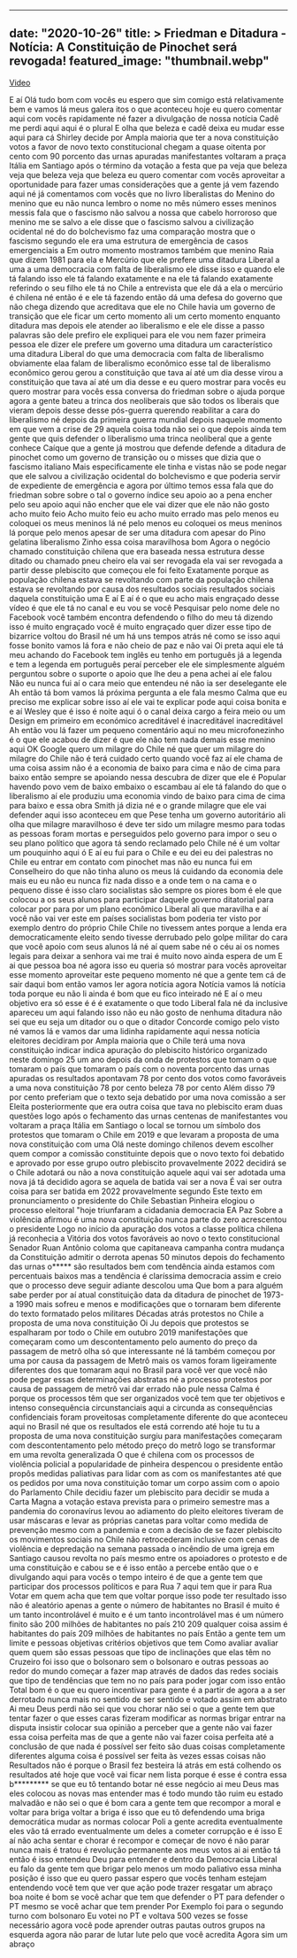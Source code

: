 
---
date: "2020-10-26"
title: > 
    Friedman e Ditadura - Notícia: A Constituição de Pinochet será revogada!
featured_image: "thumbnail.webp"
---

[Video](https://www.youtube.com/watch?v=FqqwveDBT9Q)

E aí
Olá tudo bom com vocês eu espero que sim
comigo está relativamente bem
e vamos lá meus galera itos o que
aconteceu hoje eu quero comentar aqui
com vocês rapidamente né fazer a
divulgação de nossa notícia Cadê me
perdi aqui aqui é o plural
E olha que beleza
e cadê deixa eu mudar esse aqui para cá
Shirley decide por Ampla maioria que ter
a nova constituição votos a favor de
novo texto constitucional chegam a quase
oitenta por cento com 90 porcento das
urnas apuradas manifestantes voltaram a
praça Itália em Santiago após o término
da votação a festa que pa veja que
beleza veja que beleza veja que beleza
eu quero comentar com vocês aproveitar a
oportunidade para fazer umas
considerações que a gente já vem fazendo
aqui né já comentamos com vocês que no
livro liberalistas do Menino do menino
que eu não nunca lembro o nome no mês
número esses meninos messis fala que o
fascismo não salvou a nossa que cabelo
horroroso que menino me se salvo a ele
disse que o fascismo salvou a
civilização ocidental né do do
bolchevismo faz uma comparação mostra
que o fascismo segundo ele era uma
estrutura de emergência de casos
emergenciais a Em outro momento
mostramos também que menino Raia que
dizem 1981 para ela e Mercúrio que ele
prefere uma ditadura Liberal a uma a uma
democracia com falta de liberalismo ele
disse isso e quando ele tá falando isso
ele tá falando exatamente
e na ele tá falando exatamente referindo
o seu filho ele tá no Chile a entrevista
que ele dá a ela o mercúrio é chilena né
então é e ele tá fazendo então dá uma
defesa do governo que não chega dizendo
que acreditava que ele no Chile havia um
governo de transição que ele ficar um
certo momento ali um certo momento
enquanto ditadura mas depois ele atender
ao liberalismo e ele ele disse a passo
palavras são dele prefiro ele expliquei
para ele vou nem fazer primeira pessoa
ele dizer ele prefere um governo uma
ditadura um característico uma ditadura
Liberal do que uma democracia com falta
de liberalismo obviamente elaa falam de
liberalismo econômico esse tal de
liberalismo econômico gerou gerou a
constituição que tava aí até um dia
desse virou a constituição que tava aí
até um dia desse e eu quero mostrar para
vocês
eu quero mostrar para vocês essa
conversa do friedman sobre o ajuda
porque agora a gente bateu a trinca dos
neoliberais que são todos os liberais
que vieram depois desse desse pós-guerra
querendo reabilitar a cara do
liberalismo né depois da primeira guerra
mundial depois naquele momento em que
vem a crise de 29 aquela coisa toda não
sei o que depois ainda tem gente que
quis defender o liberalismo uma trinca
neoliberal que a gente conhece Caíque
que a gente já mostrou que defende
defende a ditadura de pinochet como um
governo de transição ou o misses que
dizia que o fascismo italiano Mais
especificamente ele tinha e vistas não
se pode negar que ele salvou a
civilização ocidental do bolchevismo e
que poderia servir de expediente de
emergência e agora por último temos essa
fala que do friedman sobre sobre o tal
o governo índice seu apoio ao a pena
encher pelo seu apoio aqui não encher
que ele vai dizer que ele não não gosto
acho muito feio Acho muito feio eu acho
muito errado mas pelo menos eu coloquei
os meus meninos lá né pelo menos eu
coloquei os meus meninos lá porque pelo
menos apesar de ser uma ditadura com
apesar do Pino gelatina liberalismo
Zinho essa coisa maravilhosa bom Agora o
negócio chamado constituição chilena que
era baseada nessa estrutura desse ditado
ou chamado pneu cheiro ela vai ser
revogada ela vai ser revogada a partir
desse plebiscito que começou ele foi
feito Exatamente porque as população
chilena estava se revoltando com parte
da população chilena estava se
revoltando por causa dos resultados
sociais resultados sociais daquela
constituição uma
E aí
E aí
é o que eu acho mais engraçado desse
vídeo é que ele tá no canal e eu vou se
você Pesquisar pelo nome dele no
Facebook você também encontra defendendo
o filho do meu tá dizendo isso é muito
engraçado você é muito engraçado quer
dizer esse tipo de bizarrice voltou do
Brasil né um há uns tempos atrás né como
se isso aqui fosse bonito vamos lá fora
e não cheio de paz e não vai
Oi preta aqui ele tá meu achando do
Facebook tem inglês eu tenho em
português já a legenda
e tem a legenda em português peraí
perceber ele ele simplesmente alguém
perguntou sobre o suporte o apoio que
lhe deu a pena achei aí ele falou Não eu
nunca fui aí o cara meio que entendeu né
não ia ser deselegante ele Ah então tá
bom vamos lá próxima pergunta a ele fala
mesmo Calma que eu preciso me explicar
sobre isso aí ele vai te explicar pode
aqui coisa bonita e
e aí Wesley que é isso é noite aqui ó
o canal deixa cargo
a feira meio ou um Design em primeiro em
económico acreditável
é inacreditável inacreditável
Ah então vou lá fazer um pequeno
comentário aqui no meu microfonezinho é
o que ele acabou de dizer é que ele não
tem nada demais esse menino aqui OK
Google quero um milagre do Chile né que
quer um milagre do milagre do Chile não
é terá cuidado certo quando você faz aí
ele chama de uma coisa assim não é a
economia de baixo para cima e não de
cima para baixo então sempre se apoiando
nessa descubra de dizer que ele é
Popular havendo povo vem de baixo
embaixo o escambau aí ele tá falando do
que o liberalismo aí ele produziu uma
economia vindo de baixo para cima de
cima para baixo e essa obra Smith já
dizia né e o grande milagre que ele vai
defender aqui isso aconteceu em que Pese
tenha um governo autoritário ali olha
que milagre maravilhoso é deve ter sido
um milagre mesmo para todas as pessoas
foram mortas e perseguidos pelo governo
para impor o seu o seu plano político
que agora tá sendo reclamado pelo Chile
né
é um voltar um pouquinho aqui ó
E aí eu fui para o Chile e eu dei eu dei
palestras no Chile eu entrar em contato
com pinochet mas não eu nunca fui em
Conselheiro do que não tinha aluno os
meus lá cuidando da economia dele mais
eu eu não eu nunca fiz nada disso e
a onde tem o na cama e o pequeno disse é
isso claro socialistas são sempre os
piores bom é ele que colocou a os seus
alunos para participar daquele governo
ditatorial para colocar por para por um
plano econômico Liberal ali que
maravilha e aí você não vai ver este em
países socialistas bom poderia ter visto
por exemplo dentro do próprio Chile
Chile no tivessem antes porque a lenda
era democraticamente eleito sendo
tivesse derrubado pelo golpe militar do
cara que você apoio com seus alunos lá
né aí quem sabe né
o céu ai os nomes legais para deixar a
senhora vai me trai é muito novo ainda
espera de um
E ai que pessoa boa né agora isso eu
queria só mostrar para vocês aproveitar
esse momento aproveitar este pequeno
momento né que a gente tem cá de sair
daqui
bom então vamos ler agora notícia agora
Notícia vamos lá notícia toda porque eu
não li ainda é bom que eu fico inteirado
né E aí o meu objetivo era só esse
é é é exatamente o que todo Liberal fala
né da inclusive apareceu um aqui falando
isso não eu não gosto de nenhuma
ditadura não sei que eu seja um ditador
ou o que o ditador Concorde comigo pelo
visto né vamos lá
e vamos dar uma lidinha rapidamente aqui
nessa notícia eleitores decidiram por
Ampla maioria que o Chile terá uma nova
constituição indicar indica apuração do
plebiscito histórico organizado neste
domingo 25 um ano depois da onda de
protestos que tomam o que tomaram o país
que tomaram o país com o noventa
porcento das urnas apuradas os
resultados apontavam 78 por cento dos
votos como favoráveis a uma nova
constituição 78 por cento beleza 78 por
cento Além disso 79 por cento preferiam
que o texto seja debatido por uma nova
comissão a ser Eleita posteriormente que
era outra coisa que tava no plebiscito
eram duas questões logo após o
fechamento das urnas centenas de
manifestantes vou voltaram a praça
Itália em Santiago o local se tornou um
símbolo dos protestos que tomaram o
Chile em 2019 e que levaram a proposta
de uma nova constituição com uma
Olá neste domingo chilenos devem
escolher quem compor a comissão
constituinte depois que o novo texto foi
debatido e aprovado por esse grupo outro
plebiscito provavelmente 2022 decidirá
se o Chile adotará ou não a nova
constituição aquele aqui vai ser adotada
uma nova já tá decidido agora se aquela
de batida vai ser a nova É vai ser outra
coisa para ser batida em 2022
provavelmente segundo Este texto em
pronunciamento o presidente do Chile
Sebastian Pinheira elogiou o processo
eleitoral "hoje triunfaram a cidadania
democracia EA Paz Sobre a violência
afirmou
é uma nova constituição nunca parte do
zero acrescentou o presidente Logo no
início da apuração dos votos a classe
política chilena já reconhecia a Vitória
dos votos favoráveis ao novo o texto
constitucional Senador Ruan Antônio
coloma que capitaneava campanha contra
mudança da Constituição admitir o
derrota apenas 50 minutos depois do
fechamento das urnas o***** são
resultados bem com tendência ainda
estamos com percentuais baixos mas a
tendência é claríssima democracia assim
e creio que o processo deve seguir
adiante descolou uma Que bom a para
alguém sabe perder por aí atual
constituição data da ditadura de
pinochet de 1973-a 1990 mais sofreu e
menos e modificações que o tornaram bem
diferente do texto formatado pelos
militares Décadas atrás protestos no
Chile a proposta de uma nova
constituição
Oi Ju depois que protestos se espalharam
por todo o Chile em outubro 2019
manifestações que começaram como um
descontentamento pelo aumento do preço
da passagem de metrô olha só que
interessante né lá também começou por
uma por causa da passagem de Metrô mais
os vamos foram ligeiramente diferentes
dos que tomaram aqui no Brasil para você
ver que você não pode pegar essas
determinações abstratas né a processo
protestos por causa de passagem de metrô
vai dar errado não pule nessa Calma é
porque os processos têm que ser
organizados você tem que ter objetivos e
intenso consequência circunstanciais
aqui a circunda as consequências
confidenciais foram proveitosas
completamente diferente do que aconteceu
aqui no Brasil né que os resultados ele
está correndo até hoje tu tu a proposta
de uma nova constituição surgiu para
manifestações começaram com
descontentamento pelo método preço do
metrô logo se transformar em uma revolta
generalizada
O que é chilena com os processos de
violência policial a popularidade de
pinheira despencou o presidente então
propôs medidas paliativas para lidar com
as com os manifestantes até que os
pedidos por uma nova constituição tomar
um corpo assim com o apoio do Parlamento
Chile decidiu fazer um plebiscito para
decidir se muda a Carta Magna a votação
estava prevista para o primeiro semestre
mas a pandemia do coronavírus levou ao
adiamento do pleito eleitores tiveram de
usar máscaras e levar as próprias
canetas para voltar como medida de
prevenção mesmo com a pandemia e com a
decisão de se fazer plebiscito os
movimentos sociais no Chile não
retrocederam inclusive com cenas de
violência e depredação na semana passada
o incêndio de uma igreja em Santiago
causou revolta no país mesmo entre os
apoiadores o protesto e de uma
constituição e cabou se e é isso então a
percebe então que o
e divulgando aqui para vocês o tempo
inteiro é de que a gente tem que
participar dos processos políticos e
para Rua 7 aqui tem que ir para Rua
Votar em quem acha que tem que voltar
porque isso pode ter resultado isso não
é aleatório apenas a gente o número de
habitantes no Brasil é muito é um tanto
incontrolável é muito e é um tanto
incontrolável mas é um número finito são
200 milhões de habitantes no país 210
209 qualquer coisa assim é habitantes do
país 209 milhões de habitantes no país
Então a gente tem um limite e pessoas
objetivas critérios objetivos que tem
Como avaliar avaliar quem quem são essas
pessoas que tipo de inclinações que elas
têm no Cruzeiro foi isso que o bolsonaro
sem o bolsonaro e outras pessoas ao
redor do mundo começar a fazer map
através de dados das redes sociais que
tipo de tendências que tem no no país
para poder jogar com isso então Total
bom é o que eu quero incentivar para
gente é a partir de agora a
a ser derrotado nunca mais no sentido de
ser sentido e votado assim em abstrato
Ai meu Deus perdi não sei que vou chorar
não sei o que a gente tem que tentar
fazer o que esses caras fizeram
modificar as normas brigar entrar na
disputa insistir colocar sua opinião a
perceber que a gente não vai fazer essa
coisa perfeita mas de que a gente não
vai fazer coisa perfeita até a conclusão
de que nada é possível ser feito são
duas coisas completamente diferentes
alguma coisa é possível ser feita às
vezes essas coisas não Resultados não é
porque o Brasil fez besteira lá atrás em
está colhendo os resultados até hoje que
você vai ficar nem lista porque é esse é
contra essa b********* se que eu tô
tentando botar né esse negócio ai meu
Deus mas eles colocou as novas mas
entender mas é todo mundo tão ruim eu
estado malvadão e não sei o que é bom
cara a gente tem que recompor a moral e
voltar para briga voltar a briga é isso
que eu tô defendendo uma briga
democrática mudar as normas colocar Poli
a gente acredita eventualmente eles vão
tá errado eventualmente um deles a
cometer corrupção e é isso E aí não acha
sentar e chorar é recompor e começar de
novo é não parar nunca mais é tratou é
revolução permanente aos meus votos ai
ai então tá então é isso entendeu Deu
para entender e dentro da Democracia
Liberal eu falo da gente tem que brigar
pelo menos um modo paliativo essa minha
posição é isso que eu quero passar
espero que vocês tenham estejam
entendendo você tem que ver que ação
pode trazer resgatar um abraço boa noite
é bom se você achar que tem que defender
o PT para defender o PT mesmo se você
achar que tem prender Por Exemplo foi
para o segundo turno com bolsonaro Eu
votei no PT e voltava 500 vezes se fosse
necessário agora você pode aprender
outras pautas outros grupos na esquerda
agora não parar de lutar lute pelo que
você acredita Agora sim um abraço